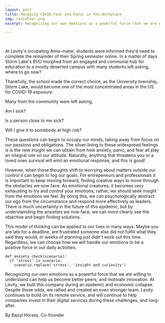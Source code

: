 ```yaml
---
layout: post
title: Managing COVID Fear and Panic in the Workplace
img: covidfear.png
excerpt: Recognizing our own emotions as a powerful force that we are willing to understand can help us become better peers, and motivate innovation. At Levity, we built this company during an epidemic and economic collapse.

---
```

<br/>

At Levity's incubating Alma-mater, students were informed they'd need to complete the remainder of their Spring semester online. In a matter of days Storm Lake's BVU morphed from an engaged and communal hub for education to a mostly deserted campus with many students left asking, where to go now?

Thankfully, the school made the correct choice, as the University township, Storm Lake, would become one of the most concentrated areas in the US for COVID-19 exposure. 

Many from the community were left asking,
>
Am I sick?
>
Is a person close to me sick?
>
Will I give it to somebody at high risk?
>

These questions can begin to occupy our minds, taking away from focus on our passions and obligations. The silver-lining to these widespread feelings is is the new insight we can obtain from how anxiety, panic, and fear all play an integral role on our attitude. Naturally, anything that threatens you or a loved ones survival will emit an emotional response, and this is good!

However, when these thoughts shift to worrying about matters outside our control it can begin to fog our goals. For entrepeneurs and professionals it is important to keep moving forward, finding creative ways to move through the obstacles we now face. As emotional creatures, it becomes very exhausting to try and *control* your emotions; rather, we should seek insight from the emotions we feel. By doing this, we can psychologically abstract our ego from the circumstance and respond more effectively as leaders. There is much uncertainty in the future of this epidemic, but by understainding the anxieties we now face, we can more clearly see the objective and begin finding solutions.

This model of thinking can be applied to our lives in many ways. Maybe you are late for a deadline, are frustrated someone else did not fulfill what they said they would, or weeks of planning just didn't work out this time. Regardless, we can choose how we will handle our emotions to be a positive force in our daily activities.

    def anxiety_check(scenario):
      if 'stress' in scenario:
        scenario.replace('stress', 'insight and curiosity')

Recognizing our own emotions as a powerful force that we are willing to understand can help us become better peers, and motivate innovation. At Levity, we built this company during an epidemic and economic collapse. Despite these odds, we rallied and created an even stronger team. Levity continues to build on its remote service, and will continue to help companies invest in their digital services during these challenges, and long-after.

By Bazyl Horsey, Co-founder
